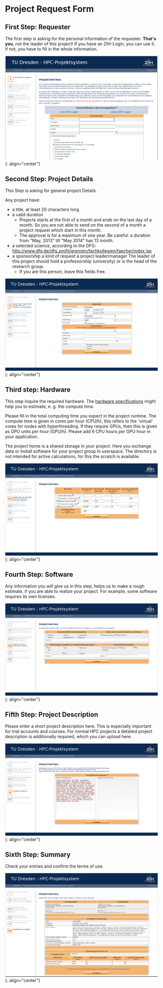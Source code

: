 # Project Request Form

## First Step: Requester

The first step is asking for the personal information of the requester.
**That's you**, not the leader of this project!
If you have an ZIH-Login, you can use it.
If not, you have to fill in the whole information.

![picture 1: Login Screen >](misc/request_step1_b.png "Login Screen")
{: align="center"}

## Second Step: Project Details

This Step is asking for general project Details.

Any project have:

* a title, at least 20 characters long
* a valid duration
    * Projects starts at the first of a month and ends on the last day of a month. So you are not
      able to send on the second of a month a project request which start in this month.
    * The approval is for a maximum of one year. Be careful: a duration from "May, 2013" till
      "May 2014" has 13 month.
* a selected science, according to the DFG:
  http://www.dfg.de/dfg_profil/gremien/fachkollegien/faecher/index.jsp
* a sponsorship a kind of request a project leader/manager The leader of this project should hold a
  professorship (university) or is the head of the research group.
    * If you are this person, leave this fields free.

![picture 3: Project Details >][1]
{: align="center"}

## Third step: Hardware

This step inquire the required hardware. The
[hardware specifications](../jobs_and_resources/hardware_overview.md) might help you to estimate,
e. g. the compute time.

Please fill in the total computing time you expect in the project runtime. The compute time is
given in cores per hour (CPU/h), this refers to the 'virtual' cores for nodes with hyperthreading.
If they require GPUs, then this is given as GPU units per hour (GPU/h). Please add 6 CPU hours per
GPU hour in your application.

The project home is a shared storage in your project. Here you exchange data or install software
for your project group in userspace. The directory is not intended for active calculations, for this
the scratch is available.

![picture 4: Hardware >](misc/request_step3_machines.png "Hardware")
{: align="center"}

## Fourth Step: Software

Any information you will give us in this step, helps us to make a rough estimate, if you are able
to realize your project. For example, some software requires its own licenses.

![Picture 5: Software >](misc/request_step4_software.png "Software")
{: align="center"}

## Fifth Step: Project Description

Please enter a
short project description here. This is especially important for trial accounts and courses. For
normal HPC projects a detailed project description is additionally required, which you can upload
here.

![picture 6: Project Description][2]
{: align="center"}

## Sixth Step: Summary

Check your entries and confirm the terms of use.

![picture 6: summary](misc/request_step6.png "Summary")
{: align="center"}

[1]: misc/request_step2_details.png "Project Details"
[2]: misc/request_step5_description.png "Project Description"
